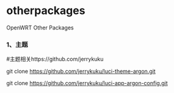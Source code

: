 # otherpackages
OpenWRT Other Packages

### 1、主题
#主题相关https://github.com/jerrykuku

git clone https://github.com/jerrykuku/luci-theme-argon.git

git clone https://github.com/jerrykuku/luci-app-argon-config.git
